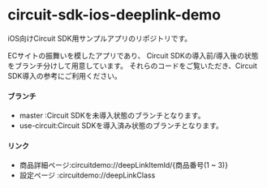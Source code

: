 circuit-sdk-ios-deeplink-demo
===================

iOS向けCircuit SDK用サンプルアプリのリポジトリです。

ECサイトの振舞いを模したアプリであり、
Circuit SDKの導入前/導入後の状態をブランチ分けして用意しています。
それらのコードをご覧いただき、Circuit SDK導入の参考にご利用ください。

#### ブランチ
* master     :Circuit SDKを未導入状態のブランチとなります。
* use-circuit:Circuit SDKを導入済み状態のブランチとなります。

#### リンク
* 商品詳細ページ:circuitdemo://deepLinkItemId/{商品番号(1 ~ 3)}
* 設定ページ    :circuitdemo://deepLinkClass
